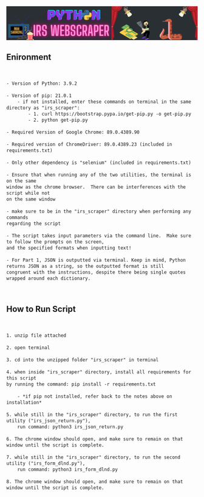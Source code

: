 <img src="Irs Webscraper GitHub ReadMe Cover.png" alt="IRS Webscraper" width="1200"/>

## Enironment

<br>

    - Version of Python: 3.9.2

    - Version of pip: 21.0.1
        - if not installed, enter these commands on terminal in the same directory as "irs_scraper":
            - 1. curl https://bootstrap.pypa.io/get-pip.py -o get-pip.py
            - 2. python get-pip.py

    - Required Version of Google Chrome: 89.0.4389.90

    - Required version of ChromeDriver: 89.0.4389.23 (included in requirements.txt)

    - Only other dependency is "selenium" (included in requirements.txt)

    - Ensure that when running any of the two utilities, the terminal is on the same
    window as the chrome browser.  There can be interferences with the script while not 
    on the same window

    - make sure to be in the "irs_scraper" directory when performing any commands 
    regarding the script

    - The script takes input parameters via the command line.  Make sure to follow the prompts on the screen, 
    and the specified formats when inputting text!

    - For Part 1, JSON is outputted via terminal. Keep in mind, Python returns JSON as a string, so the outputted format is still
    congruent with the instructions, despite there being single quotes wrapped around each dictionary.

<br>

## How to Run Script

<br>

    1. unzip file attached 

    2. open terminal 

    3. cd into the unzipped folder "irs_scraper" in terminal 

    4. when inside "irs_scraper" directory, install all requirements for this script
    by running the command: pip install -r requirements.txt

        - *if pip not installed, refer back to the notes above on installation*

    5. while still in the "irs_scraper" directory, to run the first utility ("irs_json_return.py"), 
    	run command: python3 irs_json_return.py

    6. The chrome window should open, and make sure to remain on that window until the script is complete.

    7. while still in the "irs_scraper" directory, to run the second utility ("irs_form_dlnd.py"), 
    	run command: python3 irs_form_dlnd.py

    8. The chrome window should open, and make sure to remain on that window until the script is complete.

<br>
    
